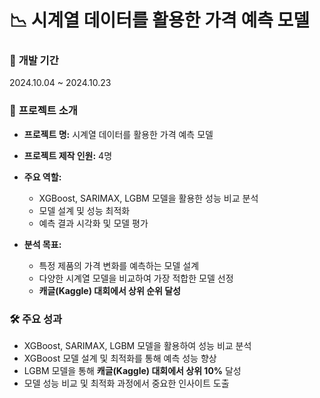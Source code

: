 # 📉 시계열 데이터를 활용한 가격 예측 모델

### 📅 **개발 기간**  
2024.10.04 ~ 2024.10.23

### 🌟 **프로젝트 소개**  
- **프로젝트 명:** 시계열 데이터를 활용한 가격 예측 모델  
- **프로젝트 제작 인원:** 4명

- **주요 역할:**  
  - XGBoost, SARIMAX, LGBM 모델을 활용한 성능 비교 분석  
  - 모델 설계 및 성능 최적화  
  - 예측 결과 시각화 및 모델 평가

- **분석 목표:**  
  - 특정 제품의 가격 변화를 예측하는 모델 설계  
  - 다양한 시계열 모델을 비교하여 가장 적합한 모델 선정  
  - **캐글(Kaggle) 대회에서 상위 순위 달성**


### 🛠 **주요 성과**  
- XGBoost, SARIMAX, LGBM 모델을 활용하여 성능 비교 분석  
- XGBoost 모델 설계 및 최적화를 통해 예측 성능 향상  
- LGBM 모델을 통해 **캐글(Kaggle) 대회에서 상위 10%** 달성  
- 모델 성능 비교 및 최적화 과정에서 중요한 인사이트 도출
